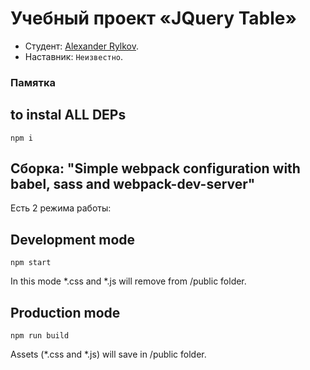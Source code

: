 # Учебный проект «JQuery Table»

* Студент: [Alexander Rylkov](https://github.com/RylkovAlex/).
* Наставник: `Неизвестно`.


### Памятка

## to instal ALL DEPs
```
npm i
```

## Сборка: "Simple webpack configuration with babel, sass and webpack-dev-server"
Есть 2 режима работы:
## Development mode

```
npm start
```
In this mode *.css and *.js will  remove from /public folder.

## Production mode

```
npm run build
```
Assets (*.css and *.js) will save in /public folder.
